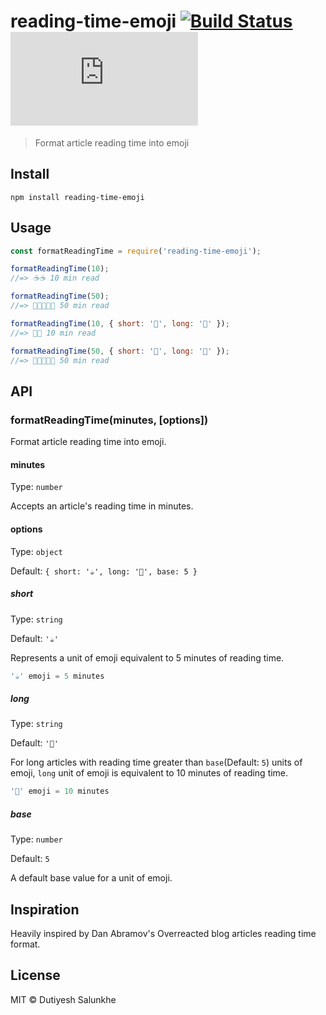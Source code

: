 # reading-time-emoji [![Build Status](https://travis-ci.org/dutiyesh/reading-time-emoji.svg?branch=master)](https://travis-ci.org/dutiyesh/reading-time-emoji) [![gzip size](https://img.badgesize.io/https://cdn.jsdelivr.net/npm/reading-time-emoji/index.js?compression=gzip)](https://cdn.jsdelivr.net/npm/reading-time-emoji/index.js)

> Format article reading time into emoji


## Install

```
npm install reading-time-emoji
```


## Usage

```js
const formatReadingTime = require('reading-time-emoji');

formatReadingTime(10);
//=> ☕☕ 10 min read

formatReadingTime(50);
//=> 🍱🍱🍱🍱🍱 50 min read

formatReadingTime(10, { short: '🍰', long: '🎂' });
//=> 🍰🍰 10 min read

formatReadingTime(50, { short: '🍰', long: '🎂' });
//=> 🎂🎂🎂🎂🎂 50 min read

```


## API

### formatReadingTime(minutes, [options])

Format article reading time into emoji.

#### minutes

Type: `number`

Accepts an article's reading time in minutes.

#### options

Type: `object`

Default: `{ short: '☕', long: '🍱', base: 5 }`

##### short

Type: `string`

Default: `'☕'`

Represents a unit of emoji equivalent to 5 minutes of reading time.

```js
'☕' emoji = 5 minutes
```

##### long

Type: `string`

Default: `'🍱'`

For long articles with reading time greater than `base`(Default: `5`) units of emoji, `long` unit of emoji is equivalent to 10 minutes of reading time.

```js
'🍱' emoji = 10 minutes
```

##### base

Type: `number`

Default: `5`

A default base value for a unit of emoji.


## Inspiration

Heavily inspired by Dan Abramov's Overreacted blog articles reading time format.


## License

MIT © Dutiyesh Salunkhe
